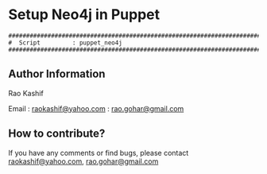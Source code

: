 # Setup Neo4j in Puppet
```
###############################################################################
#  Script         : puppet_neo4j
###############################################################################
```





Author Information
------------------

Rao Kashif

Email : raokashif@yahoo.com
      : rao.gohar@gmail.com





How to contribute?
------------------
If you have any comments or find bugs, please contact raokashif@yahoo.com, rao.gohar@gmail.com




